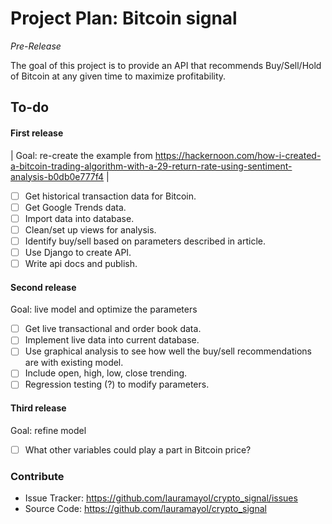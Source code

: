 # Project Plan: Bitcoin signal
*Pre-Release*


The goal of this project is to provide an API that recommends Buy/Sell/Hold of Bitcoin at any given time to maximize profitability.

## To-do

#### First release
| Goal: re-create the example from https://hackernoon.com/how-i-created-a-bitcoin-trading-algorithm-with-a-29-return-rate-using-sentiment-analysis-b0db0e777f4 |
- [ ] Get historical transaction data for Bitcoin.
- [ ] Get Google Trends data.
- [ ] Import data into database.
- [ ] Clean/set up views for analysis.
- [ ] Identify buy/sell based on parameters described in article.
- [ ] Use Django to create API.
- [ ] Write api docs and publish.

#### Second release
Goal: live model and optimize the parameters
- [ ] Get live transactional and order book data.
- [ ] Implement live data into current database.
- [ ] Use graphical analysis to see how well the buy/sell recommendations are with existing model.
- [ ] Include open, high, low, close trending.
- [ ] Regression testing (?) to modify parameters.

#### Third release
Goal: refine model
- [ ] What other variables could play a part in Bitcoin price?




### Contribute

- Issue Tracker: https://github.com/lauramayol/crypto_signal/issues
- Source Code: https://github.com/lauramayol/crypto_signal
